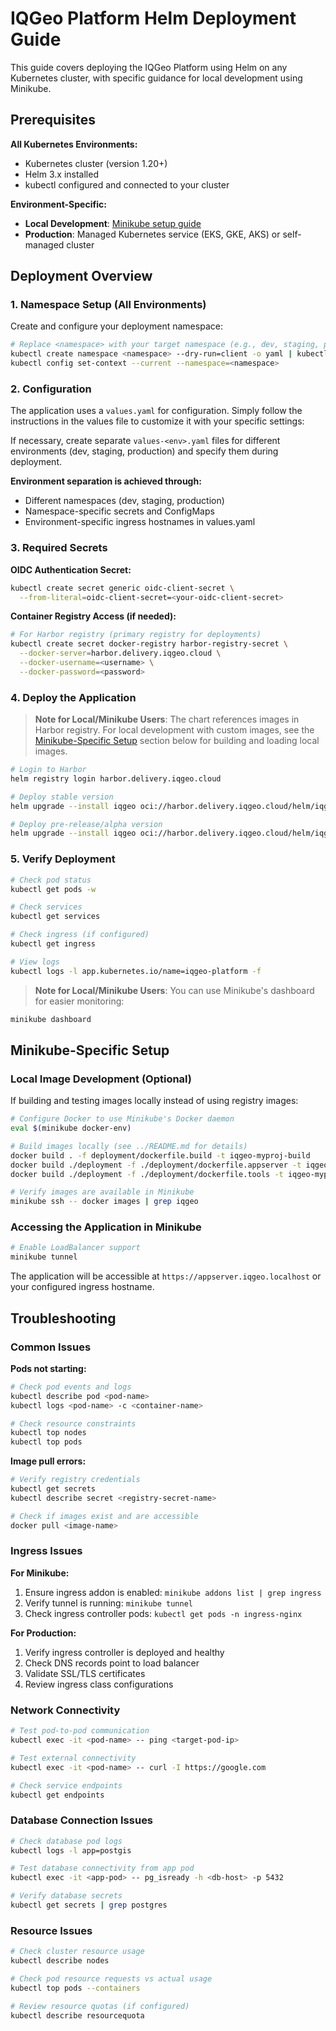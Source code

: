 # IQGeo Platform Helm Deployment Guide

This guide covers deploying the IQGeo Platform using Helm on any Kubernetes cluster, with specific guidance for local development using Minikube.

## Prerequisites

**All Kubernetes Environments:**
- Kubernetes cluster (version 1.20+)
- Helm 3.x installed
- kubectl configured and connected to your cluster

**Environment-Specific:**
- **Local Development**: [Minikube setup guide](https://github.com/IQGeo/utils-project-template/wiki/Installing-Minikube-for-local-testing-of-Kubernetes-deployments)
- **Production**: Managed Kubernetes service (EKS, GKE, AKS) or self-managed cluster

## Deployment Overview

### 1. Namespace Setup (All Environments)

Create and configure your deployment namespace:
```bash
# Replace <namespace> with your target namespace (e.g., dev, staging, production)
kubectl create namespace <namespace> --dry-run=client -o yaml | kubectl apply -f -
kubectl config set-context --current --namespace=<namespace>
```

### 2. Configuration

The application uses a `values.yaml` for configuration. Simply follow the instructions in the values file to customize it with your specific settings:

If necessary, create separate `values-<env>.yaml` files for different environments (dev, staging, production) and specify them during deployment.

**Environment separation is achieved through:**
- Different namespaces (dev, staging, production)
- Namespace-specific secrets and ConfigMaps
- Environment-specific ingress hostnames in values.yaml

### 3. Required Secrets

**OIDC Authentication Secret:**
```bash
kubectl create secret generic oidc-client-secret \
  --from-literal=oidc-client-secret=<your-oidc-client-secret>
```

**Container Registry Access (if needed):**
```bash
# For Harbor registry (primary registry for deployments)
kubectl create secret docker-registry harbor-registry-secret \
  --docker-server=harbor.delivery.iqgeo.cloud \
  --docker-username=<username> \
  --docker-password=<password>
```

### 4. Deploy the Application

> **Note for Local/Minikube Users**: The chart references images in Harbor registry. For local development with custom images, see the [Minikube-Specific Setup](#minikube-specific-setup) section below for building and loading local images.

```bash
# Login to Harbor
helm registry login harbor.delivery.iqgeo.cloud

# Deploy stable version
helm upgrade --install iqgeo oci://harbor.delivery.iqgeo.cloud/helm/iqgeo-platform -f ./deployment/helm/values.yaml

# Deploy pre-release/alpha version
helm upgrade --install iqgeo oci://harbor.delivery.iqgeo.cloud/helm/iqgeo-platform --devel -f ./deployment/helm/values.yaml
```

### 5. Verify Deployment

```bash
# Check pod status
kubectl get pods -w

# Check services
kubectl get services

# Check ingress (if configured)
kubectl get ingress

# View logs
kubectl logs -l app.kubernetes.io/name=iqgeo-platform -f
```

> **Note for Local/Minikube Users**: You can use Minikube's dashboard for easier monitoring:
```bash
minikube dashboard
```

## Minikube-Specific Setup

### Local Image Development (Optional)
If building and testing images locally instead of using registry images:

```bash
# Configure Docker to use Minikube's Docker daemon
eval $(minikube docker-env)

# Build images locally (see ../README.md for details)
docker build . -f deployment/dockerfile.build -t iqgeo-myproj-build
docker build ./deployment -f ./deployment/dockerfile.appserver -t iqgeo-myproj-appserver
docker build ./deployment -f ./deployment/dockerfile.tools -t iqgeo-myproj-tools

# Verify images are available in Minikube
minikube ssh -- docker images | grep iqgeo
```

### Accessing the Application in Minikube
```bash
# Enable LoadBalancer support
minikube tunnel
```

The application will be accessible at `https://appserver.iqgeo.localhost` or your configured ingress hostname.

## Troubleshooting

### Common Issues

**Pods not starting:**
```bash
# Check pod events and logs
kubectl describe pod <pod-name>
kubectl logs <pod-name> -c <container-name>

# Check resource constraints
kubectl top nodes
kubectl top pods
```

**Image pull errors:**
```bash
# Verify registry credentials
kubectl get secrets
kubectl describe secret <registry-secret-name>

# Check if images exist and are accessible
docker pull <image-name>
```

### Ingress Issues

**For Minikube:**
1. Ensure ingress addon is enabled: `minikube addons list | grep ingress`
2. Verify tunnel is running: `minikube tunnel`
3. Check ingress controller pods: `kubectl get pods -n ingress-nginx`

**For Production:**
1. Verify ingress controller is deployed and healthy
2. Check DNS records point to load balancer
3. Validate SSL/TLS certificates
4. Review ingress class configurations

### Network Connectivity
```bash
# Test pod-to-pod communication
kubectl exec -it <pod-name> -- ping <target-pod-ip>

# Test external connectivity
kubectl exec -it <pod-name> -- curl -I https://google.com

# Check service endpoints
kubectl get endpoints
```

### Database Connection Issues
```bash
# Check database pod logs
kubectl logs -l app=postgis

# Test database connectivity from app pod
kubectl exec -it <app-pod> -- pg_isready -h <db-host> -p 5432

# Verify database secrets
kubectl get secrets | grep postgres
```

### Resource Issues
```bash
# Check cluster resource usage
kubectl describe nodes

# Check pod resource requests vs actual usage
kubectl top pods --containers

# Review resource quotas (if configured)
kubectl describe resourcequota
```

